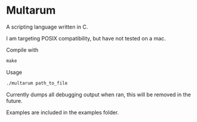
# Multarum

A scripting language written in C.

I am targeting POSIX compatibility, but have not tested on a mac.

Compile with

```c
make
```

Usage

```bash
./multarum path_to_file
```

Currently dumps all debugging output when ran, this will be removed in the future.

Examples are included in the examples folder.
